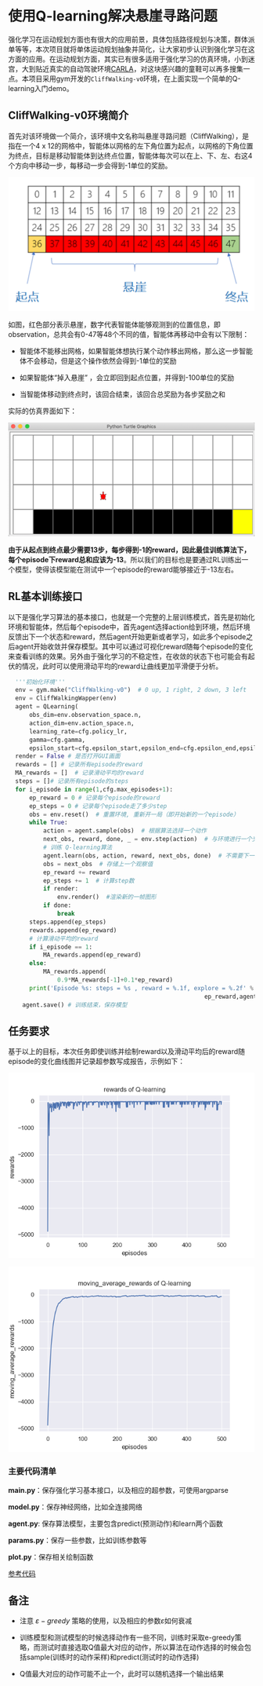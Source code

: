 # 使用Q-learning解决悬崖寻路问题

强化学习在运动规划方面也有很大的应用前景，具体包括路径规划与决策，群体派单等等，本次项目就将单体运动规划抽象并简化，让大家初步认识到强化学习在这方面的应用。在运动规划方面，其实已有很多适用于强化学习的仿真环境，小到迷宫，大到贴近真实的自动驾驶环境[CARLA](http://carla.org/)，对这块感兴趣的童鞋可以再多搜集一点。本项目采用gym开发的```CliffWalking-v0```环境，在上面实现一个简单的Q-learning入门demo。

## CliffWalking-v0环境简介

首先对该环境做一个简介，该环境中文名称叫悬崖寻路问题（CliffWalking），是指在一个4 x 12的网格中，智能体以网格的左下角位置为起点，以网格的下角位置为终点，目标是移动智能体到达终点位置，智能体每次可以在上、下、左、右这4个方向中移动一步，每移动一步会得到-1单位的奖励。

![](assets/cliffwalking_1.png)

如图，红色部分表示悬崖，数字代表智能体能够观测到的位置信息，即observation，总共会有0-47等48个不同的值，智能体再移动中会有以下限制：

* 智能体不能移出网格，如果智能体想执行某个动作移出网格，那么这一步智能体不会移动，但是这个操作依然会得到-1单位的奖励

* 如果智能体“掉入悬崖” ，会立即回到起点位置，并得到-100单位的奖励

* 当智能体移动到终点时，该回合结束，该回合总奖励为各步奖励之和

实际的仿真界面如下：

![](assets/cliffwalking_2.png)

**由于从起点到终点最少需要13步，每步得到-1的reward，因此最佳训练算法下，每个episode下reward总和应该为-13**。所以我们的目标也是要通过RL训练出一个模型，使得该模型能在测试中一个episode的reward能够接近于-13左右。

## RL基本训练接口

以下是强化学习算法的基本接口，也就是一个完整的上层训练模式，首先是初始化环境和智能体，然后每个episode中，首先agent选择action给到环境，然后环境反馈出下一个状态和reward，然后agent开始更新或者学习，如此多个episode之后agent开始收敛并保存模型。其中可以通过可视化reward随每个episode的变化来查看训练的效果。另外由于强化学习的不稳定性，在收敛的状态下也可能会有起伏的情况，此时可以使用滑动平均的reward让曲线更加平滑便于分析。

```python
  '''初始化环境'''  
  env = gym.make("CliffWalking-v0")  # 0 up, 1 right, 2 down, 3 left
  env = CliffWalkingWapper(env)
  agent = QLearning(
      obs_dim=env.observation_space.n,
      action_dim=env.action_space.n,
      learning_rate=cfg.policy_lr,
      gamma=cfg.gamma,
      epsilon_start=cfg.epsilon_start,epsilon_end=cfg.epsilon_end,epsilon_decay=cfg.epsilon_decay)
  render = False # 是否打开GUI画面
  rewards = [] # 记录所有episode的reward
  MA_rewards = []  # 记录滑动平均的reward
  steps = []# 记录所有episode的steps
  for i_episode in range(1,cfg.max_episodes+1):
      ep_reward = 0 # 记录每个episode的reward
      ep_steps = 0 # 记录每个episode走了多少step
      obs = env.reset()  # 重置环境, 重新开一局（即开始新的一个episode）
      while True:
          action = agent.sample(obs)  # 根据算法选择一个动作
          next_obs, reward, done, _ = env.step(action)  # 与环境进行一个交互
          # 训练 Q-learning算法
          agent.learn(obs, action, reward, next_obs, done)  # 不需要下一步的action
          obs = next_obs  # 存储上一个观察值
          ep_reward += reward
          ep_steps += 1  # 计算step数
          if render:
              env.render()  #渲染新的一帧图形
          if done:
              break
      steps.append(ep_steps)
      rewards.append(ep_reward)
      # 计算滑动平均的reward
      if i_episode == 1:
          MA_rewards.append(ep_reward)
      else:
          MA_rewards.append(
              0.9*MA_rewards[-1]+0.1*ep_reward) 
      print('Episode %s: steps = %s , reward = %.1f, explore = %.2f' % (i_episode, ep_steps,
                                                        ep_reward,agent.epsilon))                                 
    agent.save() # 训练结束，保存模型
```

## 任务要求

基于以上的目标，本次任务即使训练并绘制reward以及滑动平均后的reward随episode的变化曲线图并记录超参数写成报告，示例如下：

![rewards](assets/rewards.png)

![moving_average_rewards](assets/moving_average_rewards.png)

### 主要代码清单

**main.py**：保存强化学习基本接口，以及相应的超参数，可使用argparse

**model.py**：保存神经网络，比如全连接网络

**agent.py**: 保存算法模型，主要包含predict(预测动作)和learn两个函数

**params.py**：保存一些参数，比如训练参数等

**plot.py**：保存相关绘制函数

[参考代码](https://github.com/datawhalechina/leedeeprl-notes/tree/master/codes/Q-learning)

## 备注

* 注意 $\varepsilon -greedy$ 策略的使用，以及相应的参数$\varepsilon$如何衰减
* 训练模型和测试模型的时候选择动作有一些不同，训练时采取e-greedy策略，而测试时直接选取Q值最大对应的动作，所以算法在动作选择的时候会包括sample(训练时的动作采样)和predict(测试时的动作选择)

* Q值最大对应的动作可能不止一个，此时可以随机选择一个输出结果